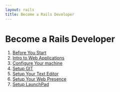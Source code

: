 ```yaml
---
layout: rails
title: Become a Rails Developer
---
```


Become a Rails Developer
===

1. [Before You Start](Before_Starting.html)
1. [Intro to Web Applications](How_Web_Works.html)
1. [Configure Your machine](Machine_Setup.html)
1. [Setup GIT](Git_Basics.html)
1. [Setup Your Text Editor](Text_Editor.html)
1. [Setup Your Web Presence](Web_Presence.html)
1. [Setup LaunchPad](LaunchPad.html)
